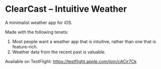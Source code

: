 # ClearCast – Intuitive Weather

A minimalist weather app for iOS.

Made with the following tenets:

1. Most people want a weather app that is intuitive, rather than one that is feature-rich.
2. Weather data from the recent past is valuable.

Available on TestFlight:
https://testflight.apple.com/join/cACir7Ck
